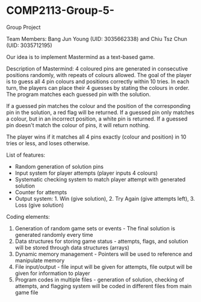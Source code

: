 # COMP2113-Group-5-
Group Project

Team Members: Bang Jun Young (UID: 3035662338) and Chiu Tsz Chun (UID: 3035712195)

Our idea is to implement Mastermind as a text-based game. 

Description of Mastermind: 4 coloured pins are generated in consecutive positions randomly, with repeats of colours allowed. The goal of the player is to guess all 4 pin colours and positions correctly within 10 tries. In each turn, the players can place their 4 guesses by stating the colours in order. The program matches each guessed pin with the solution. 

If a guessed pin matches the colour and the position of the corresponding pin in the solution, a red flag will be returned.
If a guessed pin only matches a colour, but in an incorrect position, a white pin is returned.
If a guessed pin doesn't match the colour of pins, it will return nothing.

The player wins if it matches all 4 pins exactly (colour and position) in 10 tries or less, and loses otherwise.

List of features:
- Random generation of solution pins
- Input system for player attempts (player inputs 4 colours)
- Systematic checking system to match player attempt with generated solution
- Counter for attempts
- Output system: 1. Win (give solution), 2. Try Again (give attempts left), 3. Loss (give solution)

Coding elements:
1. Generation of random game sets or events - The final solution is generated randomly every time
2. Data structures for storing game status - attempts, flags, and solution will be stored through data structures (arrays)
3. Dynamic memory management - Pointers will be used to reference and manipulate memory
4. File input/output - file input will be given for attempts, file output will be given for information to player
5. Program codes in multiple files - generation of solution, checking of attempts, and flagging system will be coded in different files from main game file
